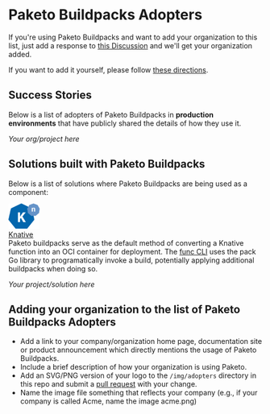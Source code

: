 # Paketo Buildpacks Adopters

If you're using Paketo Buildpacks and want to add your organization to this list, just add a response to [this Discussion](https://github.com/paketo-buildpacks/feedback/discussions/30) and we'll get your organization added.

If you want to add it yourself, please follow [these directions](#adding-your-organization-to-the-list-of-paketo-buildpacks-adopters).


## Success Stories

Below is a list of adopters of Paketo Buildpacks in **production environments** that have
publicly shared the details of how they use it.

*Your org/project here*
## Solutions built with Paketo Buildpacks

Below is a list of solutions where Paketo Buildpacks are being used as a component:   

<a href="https://www.knative.dev" border="0" target="_blank"><img alt="knative.dev" src="img/adopters/knative-logo-rgb.png" height="50"></a>&nbsp; &nbsp; &nbsp;  
[Knative](https://knative.dev/)   
Paketo buildpacks serve as the default method of converting a Knative function into an OCI container for deployment. The [func CLI](https://github.com/knative-sandbox/kn-plugin-func) uses the pack Go library to programatically invoke a build, potentially applying additional buildpacks when doing so.

*Your project/solution here*

## Adding your organization to the list of Paketo Buildpacks Adopters

* Add a link to your company/organization home page, documentation site or product announcement which directly mentions the usage of Paketo Buildpacks. 
* Include a brief description of how your organization is using Paketo.
* Add an SVG/PNG version of your logo to the `/img/adopters` directory in this repo and submit a [pull request](https://github.com/paketo-buildpacks/community/pulls) with your change.   
* Name the image file something that reflects your company (e.g., if your company is called Acme, name the image acme.png)    




